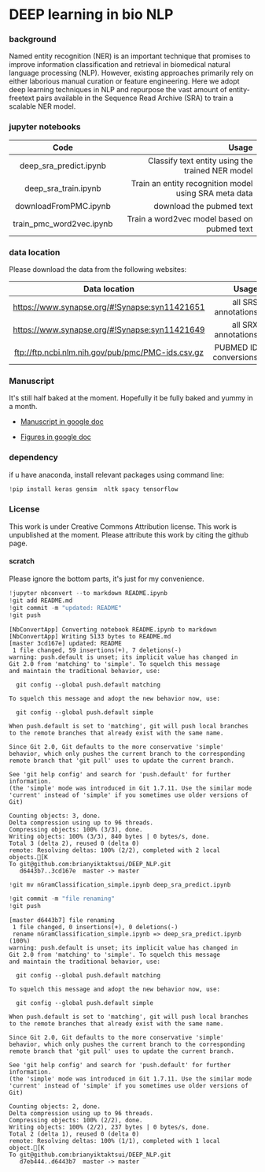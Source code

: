 
# DEEP learning in bio NLP

### background
Named entity recognition (NER) is an important technique that promises to improve information classification and retrieval in biomedical natural language processing (NLP). However, existing approaches primarily rely on either laborious manual curation or feature engineering. Here we adopt deep learning techniques in NLP and repurpose the vast amount of entity-freetext pairs available in the Sequence Read Archive (SRA) to train a scalable NER model. 


###  jupyter notebooks

|Code| Usage| 
|:--------------:|------:|
|deep_sra_predict.ipynb|Classify text entity using the trained NER model|
|deep_sra_train.ipynb| Train an entity recognition model using SRA meta data |
|downloadFromPMC.ipynb|download the pubmed text|
|train_pmc_word2vec.ipynb| Train a word2vec model based on pubmed text|


### data location 

Please download the data from the following websites:

|Data location| Usage|
|:--------------:|------:|
|https://www.synapse.org/#!Synapse:syn11421651 | all SRS annotations|
| https://www.synapse.org/#!Synapse:syn11421649 | all SRX annotations|
|ftp://ftp.ncbi.nlm.nih.gov/pub/pmc/PMC-ids.csv.gz|PUBMED ID conversions|

### Manuscript
It's still half baked at the moment. Hopefully it be fully baked and yummy in a month. 

* [Manuscript in google doc](https://docs.google.com/document/d/1sbm9L8-OCVZ_qoPqwZyedE5uL4I9k0Hg7znZn6El_l0/edit)

* [Figures in google doc](https://docs.google.com/presentation/d/1ibOSUvBroJp1_zET_pJOAOJ6aGRFVuYSWKJC5h4soKA/edit#slide=id.p)

### dependency
if u have anaconda, install relevant packages using command line: 




```python
!pip install keras gensim  nltk spacy tensorflow

```



### License
This work is under Creative Commons Attribution license. This work is unpublished at the moment. Please attribute this work by citing the github page. 


#### scratch
Please ignore the bottom parts, it's just for my convenience. 


```python
!jupyter nbconvert --to markdown README.ipynb
!git add README.md
!git commit -m "updated: README"
!git push 
```

    [NbConvertApp] Converting notebook README.ipynb to markdown
    [NbConvertApp] Writing 5133 bytes to README.md
    [master 3cd167e] updated: README
     1 file changed, 59 insertions(+), 7 deletions(-)
    warning: push.default is unset; its implicit value has changed in
    Git 2.0 from 'matching' to 'simple'. To squelch this message
    and maintain the traditional behavior, use:
    
      git config --global push.default matching
    
    To squelch this message and adopt the new behavior now, use:
    
      git config --global push.default simple
    
    When push.default is set to 'matching', git will push local branches
    to the remote branches that already exist with the same name.
    
    Since Git 2.0, Git defaults to the more conservative 'simple'
    behavior, which only pushes the current branch to the corresponding
    remote branch that 'git pull' uses to update the current branch.
    
    See 'git help config' and search for 'push.default' for further information.
    (the 'simple' mode was introduced in Git 1.7.11. Use the similar mode
    'current' instead of 'simple' if you sometimes use older versions of Git)
    
    Counting objects: 3, done.
    Delta compression using up to 96 threads.
    Compressing objects: 100% (3/3), done.
    Writing objects: 100% (3/3), 840 bytes | 0 bytes/s, done.
    Total 3 (delta 2), reused 0 (delta 0)
    remote: Resolving deltas: 100% (2/2), completed with 2 local objects.[K
    To git@github.com:brianyiktaktsui/DEEP_NLP.git
       d6443b7..3cd167e  master -> master



```python
!git mv nGramClassification_simple.ipynb deep_sra_predict.ipynb
```


```python
!git commit -m "file renaming"
!git push 
```

    [master d6443b7] file renaming
     1 file changed, 0 insertions(+), 0 deletions(-)
     rename nGramClassification_simple.ipynb => deep_sra_predict.ipynb (100%)
    warning: push.default is unset; its implicit value has changed in
    Git 2.0 from 'matching' to 'simple'. To squelch this message
    and maintain the traditional behavior, use:
    
      git config --global push.default matching
    
    To squelch this message and adopt the new behavior now, use:
    
      git config --global push.default simple
    
    When push.default is set to 'matching', git will push local branches
    to the remote branches that already exist with the same name.
    
    Since Git 2.0, Git defaults to the more conservative 'simple'
    behavior, which only pushes the current branch to the corresponding
    remote branch that 'git pull' uses to update the current branch.
    
    See 'git help config' and search for 'push.default' for further information.
    (the 'simple' mode was introduced in Git 1.7.11. Use the similar mode
    'current' instead of 'simple' if you sometimes use older versions of Git)
    
    Counting objects: 2, done.
    Delta compression using up to 96 threads.
    Compressing objects: 100% (2/2), done.
    Writing objects: 100% (2/2), 237 bytes | 0 bytes/s, done.
    Total 2 (delta 1), reused 0 (delta 0)
    remote: Resolving deltas: 100% (1/1), completed with 1 local object.[K
    To git@github.com:brianyiktaktsui/DEEP_NLP.git
       d7eb444..d6443b7  master -> master

